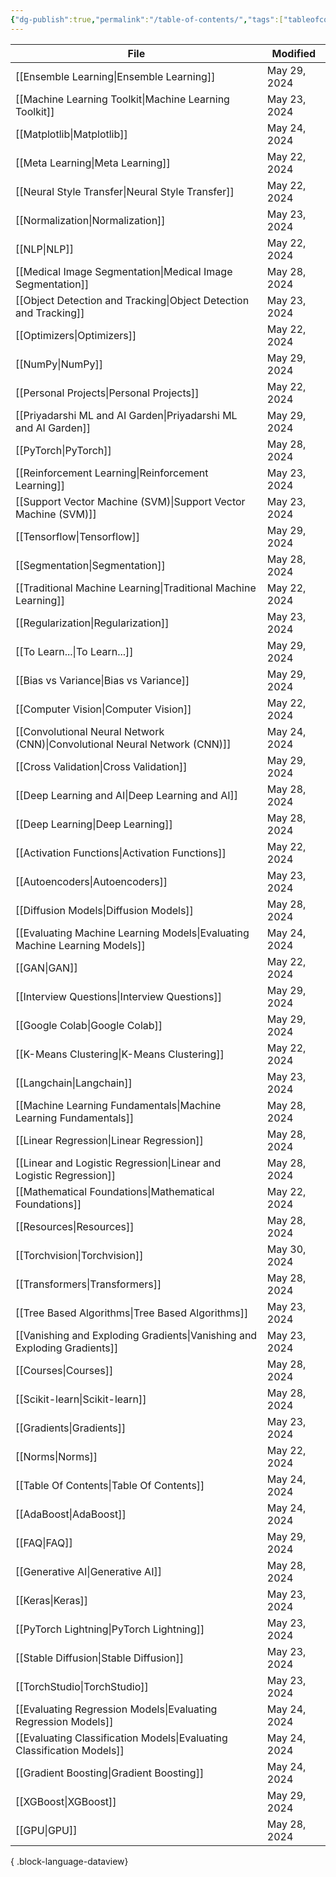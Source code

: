 ```yaml
---
{"dg-publish":true,"permalink":"/table-of-contents/","tags":["tableofcontents","toc"],"noteIcon":"2","updated":"2024-05-24T17:55:15.808+05:30"}
---
```



| File                                                                          | Modified     |
| ----------------------------------------------------------------------------- | ------------ |
| [[Ensemble Learning\|Ensemble Learning]]                                   | May 29, 2024 |
| [[Machine Learning Toolkit\|Machine Learning Toolkit]]                     | May 23, 2024 |
| [[Matplotlib\|Matplotlib]]                                                 | May 24, 2024 |
| [[Meta Learning\|Meta Learning]]                                           | May 22, 2024 |
| [[Neural Style Transfer\|Neural Style Transfer]]                           | May 22, 2024 |
| [[Normalization\|Normalization]]                                           | May 23, 2024 |
| [[NLP\|NLP]]                                                               | May 22, 2024 |
| [[Medical Image Segmentation\|Medical Image Segmentation]]                 | May 28, 2024 |
| [[Object Detection and Tracking\|Object Detection and Tracking]]           | May 23, 2024 |
| [[Optimizers\|Optimizers]]                                                 | May 22, 2024 |
| [[NumPy\|NumPy]]                                                           | May 29, 2024 |
| [[Personal Projects\|Personal Projects]]                                   | May 22, 2024 |
| [[Priyadarshi ML and AI Garden\|Priyadarshi ML and AI Garden]]             | May 29, 2024 |
| [[PyTorch\|PyTorch]]                                                       | May 28, 2024 |
| [[Reinforcement Learning\|Reinforcement Learning]]                         | May 23, 2024 |
| [[Support Vector Machine (SVM)\|Support Vector Machine (SVM)]]             | May 23, 2024 |
| [[Tensorflow\|Tensorflow]]                                                 | May 29, 2024 |
| [[Segmentation\|Segmentation]]                                             | May 28, 2024 |
| [[Traditional Machine Learning\|Traditional Machine Learning]]             | May 22, 2024 |
| [[Regularization\|Regularization]]                                         | May 23, 2024 |
| [[To Learn...\|To Learn...]]                                               | May 29, 2024 |
| [[Bias vs Variance\|Bias vs Variance]]                                     | May 29, 2024 |
| [[Computer Vision\|Computer Vision]]                                       | May 22, 2024 |
| [[Convolutional Neural Network (CNN)\|Convolutional Neural Network (CNN)]] | May 24, 2024 |
| [[Cross Validation\|Cross Validation]]                                     | May 29, 2024 |
| [[Deep Learning and AI\|Deep Learning and AI]]                             | May 28, 2024 |
| [[Deep Learning\|Deep Learning]]                                           | May 28, 2024 |
| [[Activation Functions\|Activation Functions]]                             | May 22, 2024 |
| [[Autoencoders\|Autoencoders]]                                             | May 23, 2024 |
| [[Diffusion Models\|Diffusion Models]]                                     | May 28, 2024 |
| [[Evaluating Machine Learning Models\|Evaluating Machine Learning Models]] | May 24, 2024 |
| [[GAN\|GAN]]                                                               | May 22, 2024 |
| [[Interview Questions\|Interview Questions]]                               | May 29, 2024 |
| [[Google Colab\|Google Colab]]                                             | May 29, 2024 |
| [[K-Means Clustering\|K-Means Clustering]]                                 | May 22, 2024 |
| [[Langchain\|Langchain]]                                                   | May 23, 2024 |
| [[Machine Learning Fundamentals\|Machine Learning Fundamentals]]           | May 28, 2024 |
| [[Linear Regression\|Linear Regression]]                                   | May 28, 2024 |
| [[Linear and Logistic Regression\|Linear and Logistic Regression]]         | May 28, 2024 |
| [[Mathematical Foundations\|Mathematical Foundations]]                     | May 22, 2024 |
| [[Resources\|Resources]]                                                   | May 28, 2024 |
| [[Torchvision\|Torchvision]]                                               | May 30, 2024 |
| [[Transformers\|Transformers]]                                             | May 28, 2024 |
| [[Tree Based Algorithms\|Tree Based Algorithms]]                           | May 23, 2024 |
| [[Vanishing and Exploding Gradients\|Vanishing and Exploding Gradients]]   | May 23, 2024 |
| [[Courses\|Courses]]                                                       | May 28, 2024 |
| [[Scikit-learn\|Scikit-learn]]                                             | May 28, 2024 |
| [[Gradients\|Gradients]]                                                   | May 23, 2024 |
| [[Norms\|Norms]]                                                           | May 22, 2024 |
| [[Table Of Contents\|Table Of Contents]]                                   | May 24, 2024 |
| [[AdaBoost\|AdaBoost]]                                                     | May 24, 2024 |
| [[FAQ\|FAQ]]                                                               | May 29, 2024 |
| [[Generative AI\|Generative AI]]                                           | May 28, 2024 |
| [[Keras\|Keras]]                                                           | May 23, 2024 |
| [[PyTorch Lightning\|PyTorch Lightning]]                                   | May 23, 2024 |
| [[Stable Diffusion\|Stable Diffusion]]                                     | May 23, 2024 |
| [[TorchStudio\|TorchStudio]]                                               | May 23, 2024 |
| [[Evaluating Regression Models\|Evaluating Regression Models]]             | May 24, 2024 |
| [[Evaluating Classification Models\|Evaluating Classification Models]]     | May 24, 2024 |
| [[Gradient Boosting\|Gradient Boosting]]                                   | May 24, 2024 |
| [[XGBoost\|XGBoost]]                                                       | May 29, 2024 |
| [[GPU\|GPU]]                                                               | May 28, 2024 |

{ .block-language-dataview}
